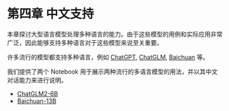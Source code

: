 # 第四章 中文支持

本章探讨大型语言模型处理多种语言的能力。由于这些模型的用例和实际应用非常广泛，因此能够支持多种语言对于这些模型来说至关重要。

许多流行的模型都支持多种语言，例如 [ChatGPT](https://openai.com/blog/chatgpt), [ChatGLM](https://chatglm.cn/blog), [Baichuan](https://huggingface.co/baichuan-inc/Baichuan-13B-Chat) 等。


我们提供了两个 Notebook 用于展示两种流行的多语言模型的用法，并以其中文对话能力来进行说明。

+ [ChatGLM2-6B](4_1_ChatGLM2-6B.ipynb)
+ [Baichuan-13B](4_2_Baichuan-13B.ipynb)

